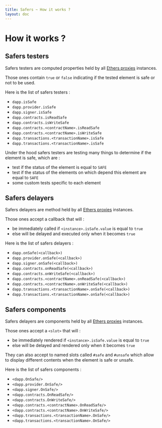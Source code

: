 ```yaml
---
title: Safers ~ How it works ?
layout: doc
---
```


# How it works ?

## Safers testers
Safers testers are computed properties held by all [Ethers proxies](/guide/ethers-proxies/intuition) instances.

Those ones contain `true` or `false` indicating if the tested element is safe or not to be used.

Here is the list of safers testers :
- `dapp.isSafe`
- `dapp.provider.isSafe`
- `dapp.signer.isSafe`
- `dapp.contracts.isReadSafe`
- `dapp.contracts.isWriteSafe`
- `dapp.contracts.<contractName>.isReadSafe`
- `dapp.contracts.<contractName>.isWriteSafe`
- `dapp.transactions.<transactionName>.isSafe`
- `dapp.transactions.<transactionName>.isSafe`

Under the hood safers testers are testing many things to determine if the element is safe, which are :
- test if the status of the element is equal to `SAFE`
- test if the status of the elements on which depend this element are equal to `SAFE`
- some custom tests specific to each element

## Safers delayers
Safers delayers are method held by all [Ethers proxies](/guide/ethers-proxies/intuition) instances.

Those ones accept a callback that will :
- be immediately called if `<instance>.isSafe.value` is equal to `true`
- else will be delayed and executed only when it becomes `true`

Here is the list of safers delayers :
- `dapp.onSafe(<callback>)`
- `dapp.provider.onSafe(<callback>)`
- `dapp.signer.onSafe(<callback>)`
- `dapp.contracts.onReadSafe(<callback>)`
- `dapp.contracts.onWriteSafe(<callback>)`
- `dapp.contracts.<contractName>.onReadSafe(<callback>)`
- `dapp.contracts.<contractName>.onWriteSafe(<callback>)`
- `dapp.transactions.<transactionName>.onSafe(<callback>)`
- `dapp.transactions.<transactionName>.onSafe(<callback>)`


## Safers components
Safers delayers are components held by all [Ethers proxies](/guide/ethers-proxies/intuition) instances.

Those ones accept a `<slot>` that will :
- be immediately rendered if `<instance>.isSafe.value` is equal to `true`
- else will be delayed and rendered only when it becomes `true`

They can also accept to named slots called `#safe` and `#unsafe` which allow to display different contents when the element is safe or unsafe.

Here is the list of safers components :
- `<dapp.OnSafe/>`
- `<dapp.provider.OnSafe/>`
- `<dapp.signer.OnSafe/>`
- `<dapp.contracts.OnReadSafe/>`
- `<dapp.contracts.OnWriteSafe/>`
- `<dapp.contracts.<contractName>.OnReadSafe/>`
- `<dapp.contracts.<contractName>.OnWriteSafe/>`
- `<dapp.transactions.<transactionName>.OnSafe/>`
- `<dapp.transactions.<transactionName>.OnSafe/>`
